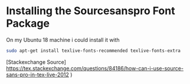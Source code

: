 # Installing the Sourcesanspro Font Package

On my Ubuntu 18 machine i could install it with 

```bash
sudo apt-get install texlive-fonts-recommended texlive-fonts-extra
```

[Stackexchange Source] https://tex.stackexchange.com/questions/84186/how-can-i-use-source-sans-pro-in-tex-live-2012
)
